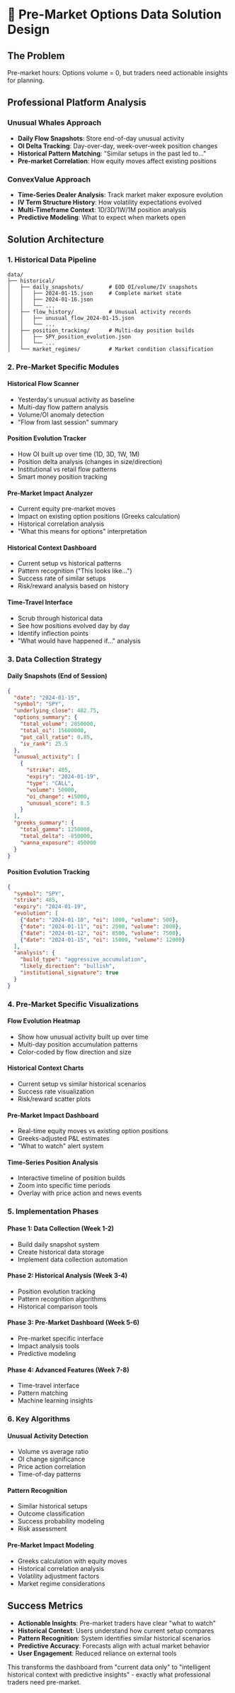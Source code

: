 # 🧠 Pre-Market Options Data Solution Design

## The Problem
Pre-market hours: Options volume = 0, but traders need actionable insights for planning.

## Professional Platform Analysis

### Unusual Whales Approach
- **Daily Flow Snapshots**: Store end-of-day unusual activity
- **OI Delta Tracking**: Day-over-day, week-over-week position changes
- **Historical Pattern Matching**: "Similar setups in the past led to..."
- **Pre-market Correlation**: How equity moves affect existing positions

### ConvexValue Approach
- **Time-Series Dealer Analysis**: Track market maker exposure evolution
- **IV Term Structure History**: How volatility expectations evolved
- **Multi-Timeframe Context**: 1D/3D/1W/1M position analysis
- **Predictive Modeling**: What to expect when markets open

## Solution Architecture

### 1. Historical Data Pipeline
```
data/
├── historical/
│   ├── daily_snapshots/        # EOD OI/volume/IV snapshots
│   │   ├── 2024-01-15.json     # Complete market state
│   │   ├── 2024-01-16.json
│   │   └── ...
│   ├── flow_history/           # Unusual activity records
│   │   ├── unusual_flow_2024-01-15.json
│   │   └── ...
│   ├── position_tracking/      # Multi-day position builds
│   │   ├── SPY_position_evolution.json
│   │   └── ...
│   └── market_regimes/         # Market condition classification
```

### 2. Pre-Market Specific Modules

#### **Historical Flow Scanner**
- Yesterday's unusual activity as baseline
- Multi-day flow pattern analysis
- Volume/OI anomaly detection
- "Flow from last session" summary

#### **Position Evolution Tracker**
- How OI built up over time (1D, 3D, 1W, 1M)
- Position delta analysis (changes in size/direction)
- Institutional vs retail flow patterns
- Smart money position tracking

#### **Pre-Market Impact Analyzer**
- Current equity pre-market moves
- Impact on existing option positions (Greeks calculation)
- Historical correlation analysis
- "What this means for options" interpretation

#### **Historical Context Dashboard**
- Current setup vs historical patterns
- Pattern recognition ("This looks like...")
- Success rate of similar setups
- Risk/reward analysis based on history

#### **Time-Travel Interface**
- Scrub through historical data
- See how positions evolved day by day
- Identify inflection points
- "What would have happened if..." analysis

### 3. Data Collection Strategy

#### **Daily Snapshots (End of Session)**
```json
{
  "date": "2024-01-15",
  "symbol": "SPY",
  "underlying_close": 482.75,
  "options_summary": {
    "total_volume": 2850000,
    "total_oi": 15600000,
    "put_call_ratio": 0.85,
    "iv_rank": 25.5
  },
  "unusual_activity": [
    {
      "strike": 485,
      "expiry": "2024-01-19",
      "type": "CALL",
      "volume": 50000,
      "oi_change": +15000,
      "unusual_score": 8.5
    }
  ],
  "greeks_summary": {
    "total_gamma": 1250000,
    "total_delta": -850000,
    "vanna_exposure": 450000
  }
}
```

#### **Position Evolution Tracking**
```json
{
  "symbol": "SPY",
  "strike": 485,
  "expiry": "2024-01-19",
  "evolution": [
    {"date": "2024-01-10", "oi": 1000, "volume": 500},
    {"date": "2024-01-11", "oi": 2500, "volume": 2000},
    {"date": "2024-01-12", "oi": 8500, "volume": 7500},
    {"date": "2024-01-15", "oi": 15000, "volume": 12000}
  ],
  "analysis": {
    "build_type": "aggressive_accumulation",
    "likely_direction": "bullish",
    "institutional_signature": true
  }
}
```

### 4. Pre-Market Specific Visualizations

#### **Flow Evolution Heatmap**
- Show how unusual activity built up over time
- Multi-day position accumulation patterns
- Color-coded by flow direction and size

#### **Historical Context Charts**
- Current setup vs similar historical scenarios
- Success rate visualization
- Risk/reward scatter plots

#### **Pre-Market Impact Dashboard**
- Real-time equity moves vs existing option positions
- Greeks-adjusted P&L estimates
- "What to watch" alert system

#### **Time-Series Position Analysis**
- Interactive timeline of position builds
- Zoom into specific time periods
- Overlay with price action and news events

### 5. Implementation Phases

#### **Phase 1: Data Collection (Week 1-2)**
- Build daily snapshot system
- Create historical data storage
- Implement data collection automation

#### **Phase 2: Historical Analysis (Week 3-4)**
- Position evolution tracking
- Pattern recognition algorithms
- Historical comparison tools

#### **Phase 3: Pre-Market Dashboard (Week 5-6)**
- Pre-market specific interface
- Impact analysis tools
- Predictive modeling

#### **Phase 4: Advanced Features (Week 7-8)**
- Time-travel interface
- Pattern matching
- Machine learning insights

### 6. Key Algorithms

#### **Unusual Activity Detection**
- Volume vs average ratio
- OI change significance
- Price action correlation
- Time-of-day patterns

#### **Pattern Recognition**
- Similar historical setups
- Outcome classification
- Success probability modeling
- Risk assessment

#### **Pre-Market Impact Modeling**
- Greeks calculation with equity moves
- Historical correlation analysis
- Volatility adjustment factors
- Market regime considerations

## Success Metrics

- **Actionable Insights**: Pre-market traders have clear "what to watch"
- **Historical Context**: Users understand how current setup compares
- **Pattern Recognition**: System identifies similar historical scenarios
- **Predictive Accuracy**: Forecasts align with actual market behavior
- **User Engagement**: Reduced reliance on external tools

This transforms the dashboard from "current data only" to "intelligent historical context with predictive insights" - exactly what professional traders need pre-market.